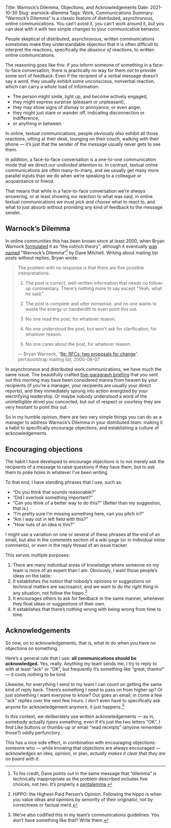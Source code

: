 Title: Warnock’s Dilemma, Objections, and Acknowledgements
Date: 2021-10-30
Slug: warnock-dilemma
Tags: Work, Communications
Summary: “Warnock’s Dilemma” is a classic feature of distributed, asynchronous, online communications. You can’t avoid it, you can’t work around it, but you can deal with it with two simple changes to your communicative behavior.

People skeptical of distributed, asynchronous, written communications
sometimes make they understandable objection that it is often
difficult to interpret the reactions, specifically the *absence of*
reactions, to written online communications. 

The reasoning goes like this: if you inform someone of something in a
face-to-face conversation, there is practically no way for them *not*
to provide some sort of feedback. Even if the recipient of a verbal
message doesn’t say a word, they usually exhibit some unconscious,
nonverbal reaction, which can carry a whole load of information:

* The person might smile, light up, and become actively engaged,
* they might express surprise (pleasant or unpleasant),
* they may show signs of dismay or annoyance, or even anger,
* they might just stare or wander off, indicating disconnection or
  indifference,
* or anything in between.

In online, textual communications, people obviously *also* exhibit all
those reactions, sitting at their desk, lounging on their couch,
walking with their phone — it’s just that the sender of the message
usually never gets to see them. 

In addition, a face-to-face conversation is a one-to-one communication
mode that we direct our undivided attention to. In contrast, textual
online communications are often many-to-many, and we usually get many
more parallel inputs than we do when we’re speaking to a colleague or
acquaintance or friend.

That means that while in a face-to-face conversation we’re *always*
answering, or at least showing our reaction to what was said, in online
textual communications we must *pick and choose* what to react to, and
what to just absorb without providing any kind of feedback to the
message sender.


## Warnock’s Dilemma

In online communities this has been known since at least 2000, when
Bryan Warnock
[formulated](https://www.nntp.perl.org/group/perl.bootstrap/2000/08/msg1127.html)
it as “the ostrich theory”, although it eventually [was
named](https://www.nntp.perl.org/group/perl.perl6.internals/2001/02/msg2562.html)
“Warnock’s Dilemma”[^pentalemma] by Dave Mitchell. Writing about
mailing list posts without replies, Bryan wrote:

> The problem with no response is that there are five possible
> interpretations:
>
> 1) The post is correct, well-written information that needs no
> follow-up commentary.  There's nothing more to say except "Yeah,
> what he said."
>
> 2) The post is complete and utter nonsense, and no one wants to
> waste the energy or bandwidth to even point this out.
>
> 3) No one read the post, for whatever reason.
>
> 4) No one understood the post, but won't ask for clarification, for
> whatever reason.
>
> 5) No one cares about the post, for whatever reason.
>
> — Bryan Warnock, “[Re: RFCs: two proposals for
> change](https://www.nntp.perl.org/group/perl.bootstrap/2000/08/msg1127.html)”,
> perl.bootstrap mailing list, 2000-08-07

[^pentalemma]: To his credit, Dave points out in the same
    message that “dilemma” is technically inappropriate as the problem
    described includes five choices, not two. It’s properly a
    [pentalemma](https://en.wiktionary.org/wiki/pentalemma).

In asynchronous and distributed work communications, we have much the
same issue. The beautifully crafted [five-paragraph
briefing]({filename}this-meeting-should-have-been-an-email.md) that
you sent out this morning may have been considered manna from heaven
by your recipients (if you’re a manager, your recipients are usually
your direct reports), and they immediately sprung into action
energized by your electrifying leadership. Or maybe nobody understood
a word of the unintelligible drivel you concocted, but out of respect
or courtesy they are very hesitant to point this out.

So in my humble opinion, there are two very simple things you can do
as a manager to address Warnock’s Dilemma in your distributed team:
making it a habit to specifically encourage objections, and
establishing a culture of acknowledgements.

## Encouraging objections

The habit I have developed to encourage objections is to not merely
ask the recipients of a message to raise questions if they have them,
but to ask them to poke holes in whatever I’ve been writing.

To that end, I have standing phrases that I use, such as:

* “Do you think that sounds reasonable?”
* “Did I overlook something important?”
* “Can you think of a better way to do this?” (Better than my
  suggestion, that is.)
* “I’m pretty sure I’m missing something here, can you pitch in?”
* “Am I way out in left field with this?”
* “How nuts of an idea is this?”

I might use a variation on one or several of these phrases at the end
of an email, but also in the comments section of a wiki page (or in
individual inline comments), or even in the reply thread of an issue
tracker.

This serves multiple purposes:

1. There are many individual areas of knowledge where someone on my
   team is more of an expert than I am. Obviously, I want those
   people’s ideas on the table.
2. It establishes the notion that nobody’s opinions or suggestions on
   technical matters are sacrosanct, and we want to do *the right
   thing* in any situation, not follow the hippo.[^hippo]
3. It encourages others to ask for feedback in the same manner,
   whenever they float ideas or suggestions of their own.
4. It establishes that there’s nothing wrong with being wrong from
   time to time.

[^hippo]: HiPPO: the Highest-Paid Person’s Opinion. Following the
    hippo is when you value ideas and opinions by seniority of their
    originator, not by correctness or factual merit.

## Acknowledgements

So now, on to acknowledgements, that is, what to do when you have *no*
objections on something.

Here’s a general rule that I use: **all communications should be
acknowledged.** Yes, really. Anything my team sends me, I try to reply
to with at least “ack” or “OK”, but frequently it’s something like
“great, thanks!” — it costs nothing to be kind.

Likewise, for everything I send *to* my team I can count on getting
the same kind of reply back. There’s something I need to pass on from
higher up? Or just something I want everyone to know? Out goes an
email, in come a few “ack” replies over the next few hours. I don’t
even have to specifically ask anyone for acknowledgement anymore, it
just happens.[^guidelines]

[^guidelines]: We’ve also codified this in my team’s communications
    guidelines. You don’t have something like that? Write them.

In this context, we deliberately use *written* acknowledgements — as
in, somebody actually *types* something, even if it’s just the two
letters “OK”. I find Like buttons or thumbs-up or email “read
receipts” (anyone remember those?) oddly perfunctory.

This has a nice side effect, in combination with encouraging
objections: someone who — while knowing that objections are always
encouraged — acknowledges an idea, opinion, or plan, *actually makes
it clear that they are on board with it.*
